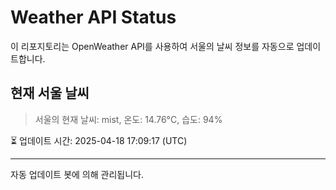 
# Weather API Status

이 리포지토리는 OpenWeather API를 사용하여 서울의 날씨 정보를 자동으로 업데이트합니다.

## 현재 서울 날씨
> 서울의 현재 날씨: mist, 온도: 14.76°C, 습도: 94%

⏳ 업데이트 시간: 2025-04-18 17:09:17 (UTC)

---
자동 업데이트 봇에 의해 관리됩니다.
